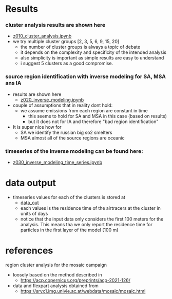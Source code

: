 # Results 
### cluster analysis results are shown here
- [z010_cluster_analysis.ipynb](./nb/z010_cluster_analysis.md)
- we try multiple cluster groups [2, 3, 5, 6, 9, 15, 20]
  - the number of cluster groups is always a topic of debate 
  - it depends on the complexity and specificity of the intended analysis 
  - also simplicity is important as simple results are easy to understand 
  - i suggest 5 clusters as a good compromise.  
### source region identification with inverse modeling for SA, MSA ans IA
- results are shown here
  - [z020_inverse_modeling.ipynb](./nb/z020_inverse_modeling.md)
- couple of assumptions that in reality dont hold: 
  - we assume emissions from each region are constant in time
    - this seems to hold for SA and MSA in this case (based on results)
    - but it does not for IA and therefore "bad region identification"
- It is super nice how for
  - SA we identify the russian big so2 smelters 
  - MSA almost all of the source regions are oceanic
### timeseries of the inverse modeling can be found here:
  - [z030_inverse_modeling_time_series.ipynb](./nb/z030_inverse_modeling_time_series.md)
# data output 
- timeseries values for each of the clusters is stored at
  - [data_out](./data_out)
  - each values is the residence time of the airtracers at the cluster in units of days
  - notice that the input data only considers the first 100 meters for the analysis. This means tha we only report the residence time for particles in the first layer of the model (100 m)




# references 
region cluster analysis for the mosaic campaign 
- loosely based on the method described in
  - https://acp.copernicus.org/preprints/acp-2021-126/
- data and flexpart analysis obtained from 
  - https://srvx1.img.univie.ac.at/webdata/mosaic/mosaic.html



